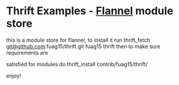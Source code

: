 # Thrift Examples - [Flannel][flannel-repo] module store

this is a module store for flannel, to install it run thrift_fetch git@github.com:fuag15/thrift.git fuag15 thrift then to make sure requirements are

satisfied for modules do thrift_install contrib/fuag15/thrift/<module>

enjoy!

[flannel-repo]: http://github.com/fuag15/flannel/blob/master/pather/README.md "Flannel Readme"
